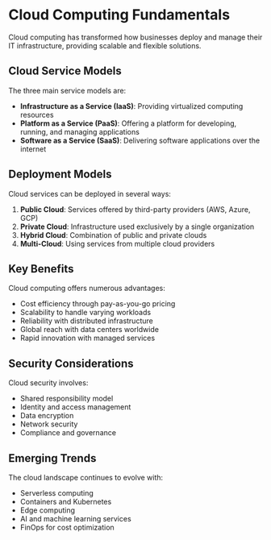 # Cloud Computing Fundamentals

Cloud computing has transformed how businesses deploy and manage their IT infrastructure, providing scalable and flexible solutions.

## Cloud Service Models

The three main service models are:

- **Infrastructure as a Service (IaaS)**: Providing virtualized computing resources
- **Platform as a Service (PaaS)**: Offering a platform for developing, running, and managing applications
- **Software as a Service (SaaS)**: Delivering software applications over the internet

## Deployment Models

Cloud services can be deployed in several ways:

1. **Public Cloud**: Services offered by third-party providers (AWS, Azure, GCP)
2. **Private Cloud**: Infrastructure used exclusively by a single organization
3. **Hybrid Cloud**: Combination of public and private clouds
4. **Multi-Cloud**: Using services from multiple cloud providers

## Key Benefits

Cloud computing offers numerous advantages:

- Cost efficiency through pay-as-you-go pricing
- Scalability to handle varying workloads
- Reliability with distributed infrastructure
- Global reach with data centers worldwide
- Rapid innovation with managed services

## Security Considerations

Cloud security involves:

- Shared responsibility model
- Identity and access management
- Data encryption
- Network security
- Compliance and governance

## Emerging Trends

The cloud landscape continues to evolve with:

- Serverless computing
- Containers and Kubernetes
- Edge computing
- AI and machine learning services
- FinOps for cost optimization 